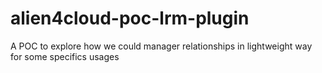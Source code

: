 # alien4cloud-poc-lrm-plugin
A POC to explore how we could manager relationships in lightweight way for some specifics usages
